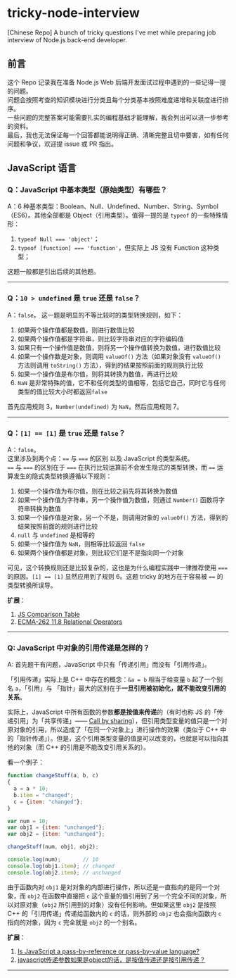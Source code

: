 # tricky-node-interview
[Chinese Repo] A bunch of tricky questions I've met while preparing job interview of Node.js back-end developer.

## 前言
这个 Repo 记录我在准备 Node.js Web 后端开发面试过程中遇到的一些记得一提的问题。     
问题会按照考查的知识模块进行分类且每个分类基本按照难度递增和关联度进行排序。       
一些问题的完整答案可能需要扎实的编程基础才能理解，我会列出可以进一步参考的资料。    
最后，我也无法保证每一个回答都能说明得正确、清晰完整且切中要害，如有任何问题和争议，欢迎提 issue 或 PR 指出。       

## JavaScript 语言

### Q：JavaScript 中基本类型（原始类型）有哪些？               
A：6 种基本类型：Boolean、Null、Undefined、Number、String、Symbol（ES6）。其他全部都是 Object（引用类型）。值得一提的是 `typeof` 的一些特殊情形：

1. `typeof Null === 'object'`；
2. `typeof [function] === 'function'`，但实际上 JS 没有 Function 这种类型；

这题一般都是引出后续的其他题。

---

### Q：`10 > undefined` 是 `true` 还是 `false`？         
A：`false`。
这一题是明显的不等比较时的类型转换规则，如下：

1. 如果两个操作值都是数值，则进行数值比较
2. 如果两个操作值都是字符串，则比较字符串对应的字符编码值
3. 如果只有一个操作值是数值，则将另一个操作值转换为数值，进行数值比较
4. 如果一个操作数是对象，则调用 `valueOf()` 方法（如果对象没有 `valueOf()` 方法则调用 `toString()` 方法），得到的结果按照前面的规则执行比较
5. 如果一个操作值是布尔值，则将其转换为数值，再进行比较
7. `NaN` 是非常特殊的值，它不和任何类型的值相等，包括它自己，同时它与任何类型的值比较大小时都返回`false`

首先应用规则 3，`Number(undefined)` 为 `NaN`，然后应用规则 7。

---

### Q：`[1] == [1]` 是 `true` 还是 `false`？    
A：`false`。    
这里涉及到两个点：`==` 与 `===` 的区别 以及 JavaScript 的类型系统。     
`==` 与 `===` 的区别在于 `===` 在执行比较运算前不会发生隐式的类型转换，而 `==` 运算发生的隐式类型转换遵循以下规则：

1. 如果一个操作值为布尔值，则在比较之前先将其转换为数值
2. 如果一个操作值为字符串，另一个操作值为数值，则通过 `Number()` 函数将字符串转换为数值
3. 如果一个操作值是对象，另一个不是，则调用对象的 `valueOf()` 方法，得到的结果按照前面的规则进行比较
4. `null` 与 `undefined` 是相等的
5. 如果一个操作值为 `NaN`，则相等比较返回 `false`
6. 如果两个操作值都是对象，则比较它们是不是指向同一个对象

可见，这个转换规则还是比较复杂的，这也是为什么编程实践中一律推荐使用 `===` 的原因。`[1] == [1]` 显然应用到了规则 6。这题 tricky 的地方在于容易被 `==` 的类型转换所误导。

**扩展**：
1. [JS Comparison Table](https://dorey.github.io/JavaScript-Equality-Table/)
2. [ECMA-262 11.8 Relational Operators](http://www.ecma-international.org/ecma-262/5.1/#sec-11.8)

---

### Q: JavaScript 中对象的引用传递是怎样的？               
A: 首先题干有问题，JavaScript 中只有「传递引用」而没有「引用传递」。

「引用传递」实际上是 C++ 中存在的概念：`&a = b` 相当于给变量 `b` 起了一个别名 `a`，「引用」与 「指针」最大的区别在于**一旦引用被初始化，就不能改变引用的关系**。

实际上，JavaScript 中所有函数的参数**都是按值来传递**的（有时也称 JS 的「传递引用」为「共享传递」—— [Call by sharing](https://en.wikipedia.org/wiki/Evaluation_strategy#Call_by_sharing)），但引用类型变量的值只是一个对原对象的引用，所以造成了「在同一个对象上」进行操作的效果（类似于 C++ 中的「指针传递」）。但是，这个引用类型变量的值是可以改变的，也就是可以指向其他的对象（而 C++ 的引用是不能改变引用关系的）。

看一个例子：
```js
function changeStuff(a, b, c)
{
  a = a * 10;
  b.item = "changed";
  c = {item: "changed"};
}

var num = 10;
var obj1 = {item: "unchanged"};
var obj2 = {item: "unchanged"};

changeStuff(num, obj1, obj2);

console.log(num);       // 10
console.log(obj1.item); // changed
console.log(obj2.item); // unchanged
```
由于函数内对 `obj1` 是对对象的内部进行操作，所以还是一直指向的是同一个对象，而 `obj2` 在函数中直接把 `c` 这个变量的值引用到了另一个完全不同的对象，所以对原对象（`obj2` 所引用到的对象）没有任何影响。但如果这里 `obj2` 是按照 C++ 的「引用传递」传递给函数内的 `c` 的话，则外部的 `obj2` 也会指向函数内 `c` 指向的对象，因为 `c` 完全就是 `obj2` 的一个别名。

**扩展**：
1. [Is JavaScript a pass-by-reference or pass-by-value language?](http://stackoverflow.com/questions/518000/is-javascript-a-pass-by-reference-or-pass-by-value-language)
2. [javascript传递参数如果是object的话，是按值传递还是按引用传递？](https://www.zhihu.com/question/27114726)

---


